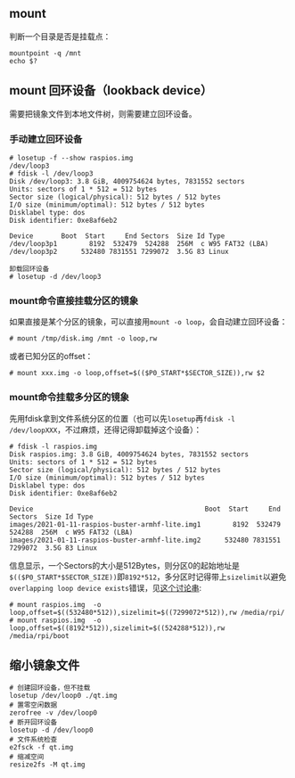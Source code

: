 ## mount

判断一个目录是否是挂载点：

```
mountpoint -q /mnt
echo $?
```

## mount 回环设备（lookback device）

需要把镜象文件到本地文件树，则需要建立回环设备。

### 手动建立回环设备

```
# losetup -f --show raspios.img
/dev/loop3
# fdisk -l /dev/loop3
Disk /dev/loop3: 3.8 GiB, 4009754624 bytes, 7831552 sectors
Units: sectors of 1 * 512 = 512 bytes
Sector size (logical/physical): 512 bytes / 512 bytes
I/O size (minimum/optimal): 512 bytes / 512 bytes
Disklabel type: dos
Disk identifier: 0xe8af6eb2

Device       Boot  Start     End Sectors  Size Id Type
/dev/loop3p1        8192  532479  524288  256M  c W95 FAT32 (LBA)
/dev/loop3p2      532480 7831551 7299072  3.5G 83 Linux

卸载回环设备
# losetup -d /dev/loop3
```



### mount命令直接挂载分区的镜象

如果直接是某个分区的镜象，可以直接用`mount -o loop`，会自动建立回环设备：

```
# mount /tmp/disk.img /mnt -o loop,rw
```

或者已知分区的offset：

```
# mount xxx.img -o loop,offset=$(($P0_START*$SECTOR_SIZE)),rw $2
```

### mount命令挂载多分区的镜象

先用fdisk拿到文件系统分区的位置（也可以先`losetup`再`fdisk -l /dev/loopXXX`，不过麻烦，还得记得卸载掉这个设备）：

```
# fdisk -l raspios.img
Disk raspios.img: 3.8 GiB, 4009754624 bytes, 7831552 sectors
Units: sectors of 1 * 512 = 512 bytes
Sector size (logical/physical): 512 bytes / 512 bytes
I/O size (minimum/optimal): 512 bytes / 512 bytes
Disklabel type: dos
Disk identifier: 0xe8af6eb2

Device                                           Boot  Start     End Sectors  Size Id Type
images/2021-01-11-raspios-buster-armhf-lite.img1        8192  532479  524288  256M  c W95 FAT32 (LBA)
images/2021-01-11-raspios-buster-armhf-lite.img2      532480 7831551 7299072  3.5G 83 Linux
```

信息显示，一个Sectors的大小是512Bytes，则分区0的起始地址是`$(($P0_START*$SECTOR_SIZE))`即`8192*512`，多分区时记得带上`sizelimit`以避免`overlapping loop device exists`错误，见[这个讨论串](https://www.raspberrypi.org/forums/viewtopic.php?t=190154):

```
# mount raspios.img  -o loop,offset=$((532480*512)),sizelimit=$((7299072*512)),rw /media/rpi/
# mount raspios.img  -o loop,offset=$((8192*512)),sizelimit=$((524288*512)),rw  /media/rpi/boot
```



## 缩小镜象文件

```
# 创建回环设备，但不挂载
losetup /dev/loop0 ./qt.img
# 置零空闲数据
zerofree -v /dev/loop0
# 断开回环设备
losetup -d /dev/loop0
# 文件系统检查
e2fsck -f qt.img
# 缩减空间
resize2fs -M qt.img
```

